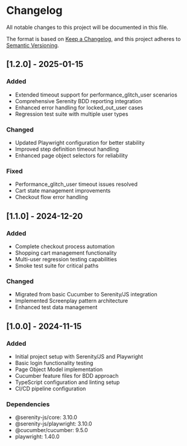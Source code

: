 # Changelog

All notable changes to this project will be documented in this file.

The format is based on [Keep a Changelog](https://keepachangelog.com/en/1.0.0/),
and this project adheres to [Semantic Versioning](https://semver.org/spec/v2.0.0.html).

## [1.2.0] - 2025-01-15

### Added
- Extended timeout support for performance_glitch_user scenarios
- Comprehensive Serenity BDD reporting integration
- Enhanced error handling for locked_out_user cases
- Regression test suite with multiple user types

### Changed
- Updated Playwright configuration for better stability
- Improved step definition timeout handling
- Enhanced page object selectors for reliability

### Fixed
- Performance_glitch_user timeout issues resolved
- Cart state management improvements
- Checkout flow error handling

## [1.1.0] - 2024-12-20

### Added
- Complete checkout process automation
- Shopping cart management functionality
- Multi-user regression testing capabilities
- Smoke test suite for critical paths

### Changed
- Migrated from basic Cucumber to Serenity/JS integration
- Implemented Screenplay pattern architecture
- Enhanced test data management

## [1.0.0] - 2024-11-15

### Added
- Initial project setup with Serenity/JS and Playwright
- Basic login functionality testing
- Page Object Model implementation
- Cucumber feature files for BDD approach
- TypeScript configuration and linting setup
- CI/CD pipeline configuration

### Dependencies
- @serenity-js/core: 3.10.0
- @serenity-js/playwright: 3.10.0
- @cucumber/cucumber: 9.5.0
- playwright: 1.40.0
